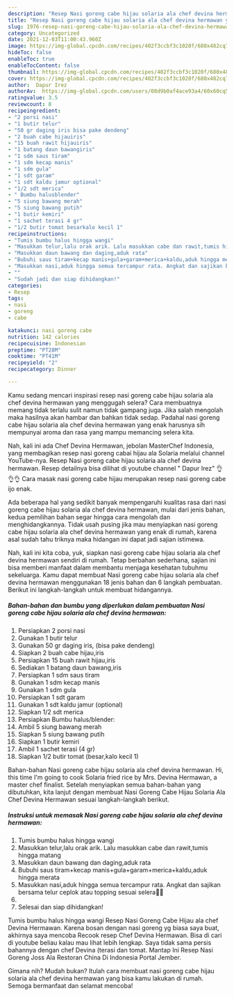```yaml
---
description: "Resep Nasi goreng cabe hijau solaria ala chef devina hermawan yang Bisa Manjain Lidah"
title: "Resep Nasi goreng cabe hijau solaria ala chef devina hermawan yang Bisa Manjain Lidah"
slug: 1976-resep-nasi-goreng-cabe-hijau-solaria-ala-chef-devina-hermawan-yang-bisa-manjain-lidah
category: Uncategorized
date: 2021-12-03T11:00:43.960Z
image: https://img-global.cpcdn.com/recipes/402f3ccbf3c1020f/680x482cq70/nasi-goreng-cabe-hijau-solaria-ala-chef-devina-hermawan-foto-resep-utama.jpg
hideToc: false
enableToc: true
enableTocContent: false
thumbnail: https://img-global.cpcdn.com/recipes/402f3ccbf3c1020f/680x482cq70/nasi-goreng-cabe-hijau-solaria-ala-chef-devina-hermawan-foto-resep-utama.jpg
cover: https://img-global.cpcdn.com/recipes/402f3ccbf3c1020f/680x482cq70/nasi-goreng-cabe-hijau-solaria-ala-chef-devina-hermawan-foto-resep-utama.jpg
author:  Dapur Irez
authorAv:  https://img-global.cpcdn.com/users/08d9b0af4ace93a4/60x60cq50/avatar.jpg
ratingvalue: 3.5
reviewcount: 8
recipeingredient:
- "2 porsi nasi"
- "1 butir telur"
- "50 gr daging iris bisa pake dendeng"
- "2 buah cabe hijauiris"
- "15 buah rawit hijauiris"
- "1 batang daun bawangiris"
- "1 sdm saus tiram"
- "1 sdm kecap manis"
- "1 sdm gula"
- "1 sdt garam"
- "1 sdt kaldu jamur optional"
- "1/2 sdt merica"
- " Bumbu halusblender"
- "5 siung bawang merah"
- "5 siung bawang putih"
- "1 butir kemiri"
- "1 sachet terasi 4 gr"
- "1/2 butir tomat besarkalo kecil 1"
recipeinstructions:
- "Tumis bumbu halus hingga wangi"
- "Masukkan telur,lalu orak arik. Lalu masukkan cabe dan rawit,tumis hingga matang"
- "Masukkan daun bawang dan daging,aduk rata"
- "Bubuhi saus tiram+kecap manis+gula+garam+merica+kaldu,aduk hingga merata"
- "Masukkan nasi,aduk hingga semua tercampur rata. Angkat dan sajikan bersama telur ceplok atau topping sesuai selera🤗🤗"
- ""
- "Sudah jadi dan siap dihidangkan!"
categories:
- Resep
tags:
- nasi
- goreng
- cabe

katakunci: nasi goreng cabe 
nutrition: 142 calories
recipecuisine: Indonesian
preptime: "PT28M"
cooktime: "PT41M"
recipeyield: "2"
recipecategory: Dinner

---
```



Kamu sedang mencari inspirasi resep nasi goreng cabe hijau solaria ala chef devina hermawan yang menggugah selera? Cara membuatnya memang tidak terlalu sulit namun tidak gampang juga. Jika salah mengolah maka hasilnya akan hambar dan bahkan tidak sedap. Padahal nasi goreng cabe hijau solaria ala chef devina hermawan yang enak harusnya sih mempunyai aroma dan rasa yang mampu memancing selera kita.


Nah, kali ini ada Chef Devina Hermawan, jebolan MasterChef Indonesia, yang membagikan resep nasi goreng cabai hijau ala Solaria melalui channel YouTube-nya. Resep Nasi goreng cabe hijau solaria ala chef devina hermawan. Resep detailnya bisa dilihat di youtube channel &#34; Dapur Irez&#34; 👌👌👌 Cara masak nasi goreng cabe hijau merupakan resep nasi goreng cabe ijo enak.

Ada beberapa hal yang sedikit banyak mempengaruhi kualitas rasa dari nasi goreng cabe hijau solaria ala chef devina hermawan, mulai dari jenis bahan, kedua pemilihan bahan segar hingga cara mengolah dan menghidangkannya. Tidak usah pusing jika mau menyiapkan nasi goreng cabe hijau solaria ala chef devina hermawan yang enak di rumah, karena asal sudah tahu triknya maka hidangan ini dapat jadi sajian istimewa.


Nah, kali ini kita coba, yuk, siapkan nasi goreng cabe hijau solaria ala chef devina hermawan sendiri di rumah. Tetap berbahan sederhana, sajian ini bisa memberi manfaat dalam membantu menjaga kesehatan tubuhmu sekeluarga. Kamu dapat membuat Nasi goreng cabe hijau solaria ala chef devina hermawan menggunakan 18 jenis bahan dan 6 langkah pembuatan. Berikut ini langkah-langkah untuk membuat hidangannya.

<!--inarticleads1-->

##### Bahan-bahan dan bumbu yang diperlukan dalam pembuatan Nasi goreng cabe hijau solaria ala chef devina hermawan:

1. Persiapkan 2 porsi nasi
1. Gunakan 1 butir telur
1. Gunakan 50 gr daging iris, (bisa pake dendeng)
1. Siapkan 2 buah cabe hijau,iris
1. Persiapkan 15 buah rawit hijau,iris
1. Sediakan 1 batang daun bawang,iris
1. Persiapkan 1 sdm saus tiram
1. Gunakan 1 sdm kecap manis
1. Gunakan 1 sdm gula
1. Persiapkan 1 sdt garam
1. Gunakan 1 sdt kaldu jamur (optional)
1. Siapkan 1/2 sdt merica
1. Persiapkan  Bumbu halus/blender:
1. Ambil 5 siung bawang merah
1. Siapkan 5 siung bawang putih
1. Siapkan 1 butir kemiri
1. Ambil 1 sachet terasi (4 gr)
1. Siapkan 1/2 butir tomat (besar,kalo kecil 1)


Bahan-bahan Nasi goreng cabe hijau solaria ala chef devina hermawan. Hi, this time I&#39;m going to cook Solaria fried rice by Mrs. Devina Hermawan, a master chef finalist. Setelah menyiapkan semua bahan-bahan yang dibutuhkan, kita lanjut dengan membuat Nasi Goreng Cabe Hijau Solaria Ala Chef Devina Hermawan sesuai langkah-langkah berikut. 

<!--inarticleads2-->

##### Instruksi untuk memasak Nasi goreng cabe hijau solaria ala chef devina hermawan:

1. Tumis bumbu halus hingga wangi
1. Masukkan telur,lalu orak arik. Lalu masukkan cabe dan rawit,tumis hingga matang
1. Masukkan daun bawang dan daging,aduk rata
1. Bubuhi saus tiram+kecap manis+gula+garam+merica+kaldu,aduk hingga merata
1. Masukkan nasi,aduk hingga semua tercampur rata. Angkat dan sajikan bersama telur ceplok atau topping sesuai selera🤗🤗
1. 
1. Selesai dan siap dihidangkan!

Tumis bumbu halus hingga wangi Resep Nasi Goreng Cabe Hijau ala chef Devina Hermawan. Karena bosan dengan nasi goreng yg biasa saya buat, akhirnya saya mencoba Recook resep Chef Devina Hermawan. Bisa di cari di youtube beliau kalau mau lihat lebih lengkap. Saya tidak sama persis bahannya dengan chef Devina (terasi dan tomat. Mantap Ini Resep Nasi Goreng Joss Ala Restoran China Di Indonesia Portal Jember. 

Gimana nih? Mudah bukan? Itulah cara membuat nasi goreng cabe hijau solaria ala chef devina hermawan yang bisa kamu lakukan di rumah. Semoga bermanfaat dan selamat mencoba!
